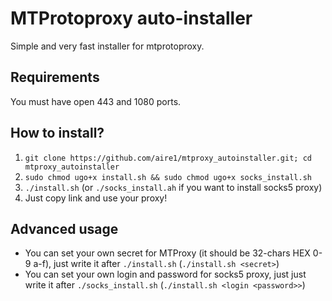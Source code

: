 # MTProtoproxy auto-installer #

Simple and very fast installer for mtprotoproxy.

## Requirements ##

You must have open 443 and 1080 ports.

## How to install? ##

1. `git clone https://github.com/aire1/mtproxy_autoinstaller.git; cd mtproxy_autoinstaller`
2. `sudo chmod ugo+x install.sh && sudo chmod ugo+x socks_install.sh`
3. `./install.sh` (or `./socks_install.ah` if you want to install socks5 proxy)
4. Just copy link and use your proxy!

## Advanced usage ##
- You can set your own secret for MTProxy (it should be 32-chars HEX 0-9 a-f), just write it after `./install.sh` (`./install.sh <secret>`)
- You can set your own login and password for socks5 proxy, just just write it after `./socks_install.sh` (`./install.sh <login <password>>`)
